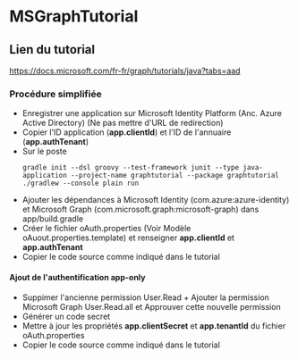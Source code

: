 # MSGraphTutorial

## Lien du tutorial

https://docs.microsoft.com/fr-fr/graph/tutorials/java?tabs=aad

### Procédure simplifiée

- Enregistrer une application sur Microsoft Identity Platform (Anc. Azure Active Directory) (Ne pas mettre d'URL de redirection)
- Copier l'ID application (**app.clientId**) et l'ID de l'annuaire (**app.authTenant**)
- Sur le poste
    ```
    gradle init --dsl groovy --test-framework junit --type java-application --project-name graphtutorial --package graphtutorial
    ./gradlew --console plain run
    ```
- Ajouter les dépendances à Microsoft Identity (com.azure:azure-identity) et Microsoft Graph (com.microsoft.graph:microsoft-graph) dans app/build.gradle
- Créer le fichier oAuth.properties (Voir Modèle oAuout.properties.template) et renseigner **app.clientId** et **app.authTenant**
- Copier le code source comme indiqué dans le tutorial

#### Ajout de l'authentification app-only

- Suppimer l'ancienne permission User.Read + Ajouter la permission Microsoft Graph User.Read.all et Approuver cette nouvelle permission
- Générer un code secret
- Mettre à jour les propriétés **app.clientSecret** et **app.tenantId** du fichier oAuth.properties
- Copier le code source comme indiqué dans le tutorial